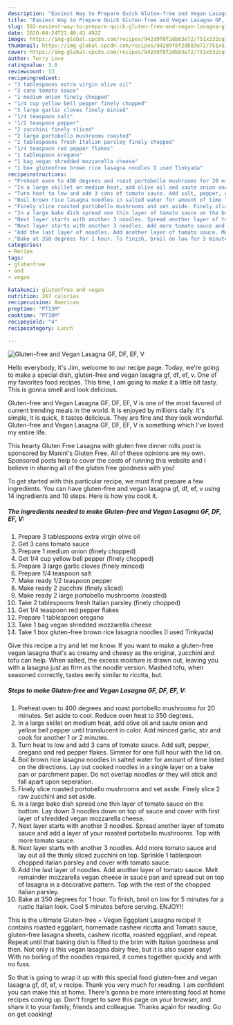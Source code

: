 ```yaml
---
description: "Easiest Way to Prepare Quick Gluten-free and Vegan Lasagna GF, DF, EF, V"
title: "Easiest Way to Prepare Quick Gluten-free and Vegan Lasagna GF, DF, EF, V"
slug: 592-easiest-way-to-prepare-quick-gluten-free-and-vegan-lasagna-gf-df-ef-v
date: 2020-04-24T21:40:43.492Z
image: https://img-global.cpcdn.com/recipes/942d9f8f2db83e72/751x532cq70/gluten-free-and-vegan-lasagna-gf-df-ef-v-recipe-main-photo.jpg
thumbnail: https://img-global.cpcdn.com/recipes/942d9f8f2db83e72/751x532cq70/gluten-free-and-vegan-lasagna-gf-df-ef-v-recipe-main-photo.jpg
cover: https://img-global.cpcdn.com/recipes/942d9f8f2db83e72/751x532cq70/gluten-free-and-vegan-lasagna-gf-df-ef-v-recipe-main-photo.jpg
author: Terry Love
ratingvalue: 3.8
reviewcount: 13
recipeingredient:
- "3 tablespoons extra virgin olive oil"
- "3 cans tomato sauce"
- "1 medium onion finely chopped"
- "1/4 cup yellow bell pepper finely chopped"
- "3 large garlic cloves finely minced"
- "1/4 teaspoon salt"
- "1/2 teaspoon pepper"
- "2 zucchini finely sliced"
- "2 large portobello mushrooms roasted"
- "2 tablespoons fresh Italian parsley finely chopped"
- "1/4 teaspoon red pepper flakes"
- "1 tablespoon oregano"
- "1 bag vegan shredded mozzarella cheese"
- "1 box glutenfree brown rice lasagna noodles I used Tinkyada"
recipeinstructions:
- "Preheat oven to 400 degrees and roast portobello mushrooms for 20 minutes. Set aside to cool. Reduce oven heat to 350 degrees."
- "In a large skillet on medium heat, add olive oil and saute onion and yellow bell pepper until translucent in color. Add minced garlic, stir and cook for another 1 or 2 minutes."
- "Turn heat to low and add 3 cans of tomato sauce. Add salt, pepper, oregano and red pepper flakes. Simmer for one full hour with the lid on."
- "Boil brown rice lasagna noodles in salted water for amount of time listed on the directions. Lay out cooked noodles in a single layer on a bake pan or parchment paper. Do not overlap noodles or they will stick and fall apart upon seperation."
- "Finely slice roasted portobello mushrooms and set aside. Finely slice 2 raw zucchini and set aside."
- "In a large bake dish spread one thin layer of tomato sauce on the bottom. Lay down 3 noodles down on top of sauce and cover with first layer of shredded vegan mozzarella cheese."
- "Next layer starts with another 3 noodles. Spread another layer of tomato sauce and add a layer of your roasted portobello mushrooms. Top with more tomato sauce."
- "Next layer starts with another 3 noodles. Add more tomato sauce and lay out all the thinly sliced zucchini on top. Sprinkle 1 tablespoon chopped italian parsley and cover with tomato sauce."
- "Add the last layer of noodles. Add another layer of tomato sauce. Melt remainder mozzarella vegan cheese in sauce pan and spread out on top of lasagna in a decorative pattern. Top with the rest of the chopped italian parsley."
- "Bake at 350 degrees for 1 hour. To finish, broil on low for 5 minutes for a rustic Italian look. Cool 5 minutes before serving. ENJOY!!"
categories:
- Recipe
tags:
- glutenfree
- and
- vegan

katakunci: glutenfree and vegan 
nutrition: 267 calories
recipecuisine: American
preptime: "PT13M"
cooktime: "PT38M"
recipeyield: "4"
recipecategory: Lunch

---
```



![Gluten-free and Vegan Lasagna GF, DF, EF, V](https://img-global.cpcdn.com/recipes/942d9f8f2db83e72/751x532cq70/gluten-free-and-vegan-lasagna-gf-df-ef-v-recipe-main-photo.jpg)

Hello everybody, it's Jim, welcome to our recipe page. Today, we're going to make a special dish, gluten-free and vegan lasagna gf, df, ef, v. One of my favorites food recipes. This time, I am going to make it a little bit tasty. This is gonna smell and look delicious.

Gluten-free and Vegan Lasagna GF, DF, EF, V is one of the most favored of current trending meals in the world. It is enjoyed by millions daily. It's simple, it is quick, it tastes delicious. They are fine and they look wonderful. Gluten-free and Vegan Lasagna GF, DF, EF, V is something which I've loved my entire life.

This hearty Gluten Free Lasagna with gluten free dinner rolls post is sponsored by Manini&#39;s Gluten Free. All of these opinions are my own. Sponsored posts help to cover the costs of running this website and I believe in sharing all of the gluten free goodness with you!


To get started with this particular recipe, we must first prepare a few ingredients. You can have gluten-free and vegan lasagna gf, df, ef, v using 14 ingredients and 10 steps. Here is how you cook it.

<!--inarticleads1-->

##### The ingredients needed to make Gluten-free and Vegan Lasagna GF, DF, EF, V:

1. Prepare 3 tablespoons extra virgin olive oil
1. Get 3 cans tomato sauce
1. Prepare 1 medium onion (finely chopped)
1. Get 1/4 cup yellow bell pepper (finely chopped)
1. Prepare 3 large garlic cloves (finely minced)
1. Prepare 1/4 teaspoon salt
1. Make ready 1/2 teaspoon pepper
1. Make ready 2 zucchini (finely sliced)
1. Make ready 2 large portobello mushrooms (roasted)
1. Take 2 tablespoons fresh Italian parsley (finely chopped)
1. Get 1/4 teaspoon red pepper flakes
1. Prepare 1 tablespoon oregano
1. Take 1 bag vegan shredded mozzarella cheese
1. Take 1 box gluten-free brown rice lasagna noodles (I used Tinkyada)


Give this recipe a try and let me know. If you want to make a gluten-free vegan lasagna that&#39;s as creamy and cheesy as the original, zucchini and tofu can help. When salted, the excess moisture is drawn out, leaving you with a lasagna just as firm as the noodle version. Mashed tofu, when seasoned correctly, tastes eerily similar to ricotta, but. 

<!--inarticleads2-->

##### Steps to make Gluten-free and Vegan Lasagna GF, DF, EF, V:

1. Preheat oven to 400 degrees and roast portobello mushrooms for 20 minutes. Set aside to cool. Reduce oven heat to 350 degrees.
1. In a large skillet on medium heat, add olive oil and saute onion and yellow bell pepper until translucent in color. Add minced garlic, stir and cook for another 1 or 2 minutes.
1. Turn heat to low and add 3 cans of tomato sauce. Add salt, pepper, oregano and red pepper flakes. Simmer for one full hour with the lid on.
1. Boil brown rice lasagna noodles in salted water for amount of time listed on the directions. Lay out cooked noodles in a single layer on a bake pan or parchment paper. Do not overlap noodles or they will stick and fall apart upon seperation.
1. Finely slice roasted portobello mushrooms and set aside. Finely slice 2 raw zucchini and set aside.
1. In a large bake dish spread one thin layer of tomato sauce on the bottom. Lay down 3 noodles down on top of sauce and cover with first layer of shredded vegan mozzarella cheese.
1. Next layer starts with another 3 noodles. Spread another layer of tomato sauce and add a layer of your roasted portobello mushrooms. Top with more tomato sauce.
1. Next layer starts with another 3 noodles. Add more tomato sauce and lay out all the thinly sliced zucchini on top. Sprinkle 1 tablespoon chopped italian parsley and cover with tomato sauce.
1. Add the last layer of noodles. Add another layer of tomato sauce. Melt remainder mozzarella vegan cheese in sauce pan and spread out on top of lasagna in a decorative pattern. Top with the rest of the chopped italian parsley.
1. Bake at 350 degrees for 1 hour. To finish, broil on low for 5 minutes for a rustic Italian look. Cool 5 minutes before serving. ENJOY!!


This is the ultimate Gluten-free + Vegan Eggplant Lasagna recipe! It contains roasted eggplant, homemade cashew ricotta and Tomato sauce, gluten-free lasagna sheets, cashew ricotta, roasted eggplant, and repeat. Repeat until that baking dish is filled to the brim with Italian goodness and then. Not only is this vegan lasagna dairy free, but it is also super easy! With no boiling of the noodles required, it comes together quickly and with no fuss. 

So that is going to wrap it up with this special food gluten-free and vegan lasagna gf, df, ef, v recipe. Thank you very much for reading. I am confident you can make this at home. There's gonna be more interesting food at home recipes coming up. Don't forget to save this page on your browser, and share it to your family, friends and colleague. Thanks again for reading. Go on get cooking!
